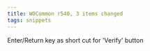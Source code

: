 ```yaml
---
title: WOCommon r540, 3 items changed
tags: snippets
---
```


Enter/Return key as short cut for 'Verify' button
